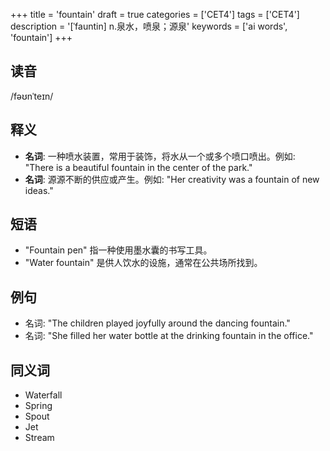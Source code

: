 +++
title = 'fountain'
draft = true
categories = ['CET4']
tags = ['CET4']
description = '[ˈfauntin] n.泉水，喷泉；源泉'
keywords = ['ai words', 'fountain']
+++

## 读音
/fəʊnˈteɪn/

## 释义
- **名词**: 一种喷水装置，常用于装饰，将水从一个或多个喷口喷出。例如: "There is a beautiful fountain in the center of the park."
- **名词**: 源源不断的供应或产生。例如: "Her creativity was a fountain of new ideas."

## 短语
- "Fountain pen" 指一种使用墨水囊的书写工具。
- "Water fountain" 是供人饮水的设施，通常在公共场所找到。

## 例句
- 名词: "The children played joyfully around the dancing fountain."
- 名词: "She filled her water bottle at the drinking fountain in the office."

## 同义词
- Waterfall
- Spring
- Spout
- Jet
- Stream
